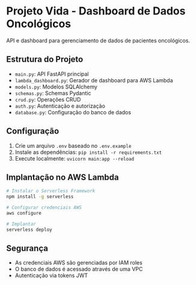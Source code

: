 # Projeto Vida - Dashboard de Dados Oncológicos

API e dashboard para gerenciamento de dados de pacientes oncológicos.

## Estrutura do Projeto

- `main.py`: API FastAPI principal
- `lambda_dashboard.py`: Gerador de dashboard para AWS Lambda
- `models.py`: Modelos SQLAlchemy
- `schemas.py`: Schemas Pydantic
- `crud.py`: Operações CRUD
- `auth.py`: Autenticação e autorização
- `database.py`: Configuração do banco de dados

## Configuração

1. Crie um arquivo `.env` baseado no `.env.example`
2. Instale as dependências: `pip install -r requirements.txt`
3. Execute localmente: `uvicorn main:app --reload`

## Implantação no AWS Lambda

```bash
# Instalar o Serverless Framework
npm install -g serverless

# Configurar credenciais AWS
aws configure

# Implantar
serverless deploy
```

## Segurança

- As credenciais AWS são gerenciadas por IAM roles
- O banco de dados é acessado através de uma VPC
- Autenticação via tokens JWT
